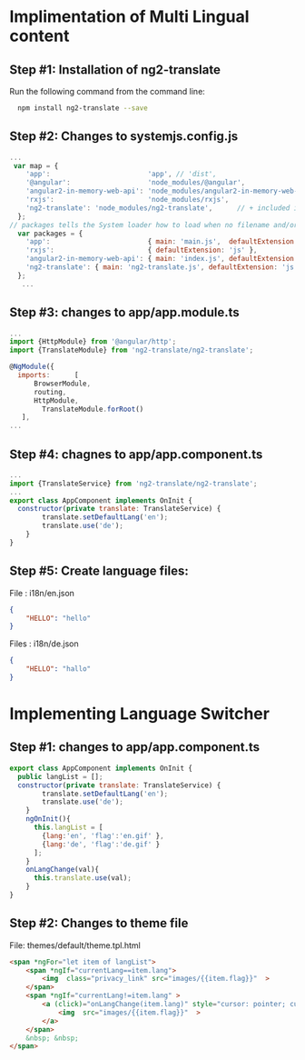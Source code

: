 # Implimentation of Multi Lingual content

## Step #1: Installation of ng2-translate
Run the following command  from the command line:
```sh
  npm install ng2-translate --save
```

## Step #2: Changes to systemjs.config.js
```javascript
...
 var map = {
    'app':                        'app', // 'dist',
    '@angular':                   'node_modules/@angular',
    'angular2-in-memory-web-api': 'node_modules/angular2-in-memory-web-api',
    'rxjs':                       'node_modules/rxjs',
    'ng2-translate': 'node_modules/ng2-translate',      // + included in the map list
  };
// packages tells the System loader how to load when no filename and/or no extension
  var packages = {
    'app':                        { main: 'main.js',  defaultExtension: 'js' },
    'rxjs':                       { defaultExtension: 'js' },
    'angular2-in-memory-web-api': { main: 'index.js', defaultExtension: 'js' },
    'ng2-translate': { main: 'ng2-translate.js', defaultExtension: 'js' }   // + Included in the packages list    
  };
   ...
```
## Step #3: changes to app/app.module.ts

```javascript
...
import {HttpModule} from '@angular/http';
import {TranslateModule} from 'ng2-translate/ng2-translate';

@NgModule({
  imports:      [ 
      BrowserModule, 
      routing,
      HttpModule,
        TranslateModule.forRoot()
   ],
...
```


## Step #4: chagnes to app/app.component.ts
```javascript
...
import {TranslateService} from 'ng2-translate/ng2-translate';
...
export class AppComponent implements OnInit { 
  constructor(private translate: TranslateService) {
        translate.setDefaultLang('en');
        translate.use('de');
    }
}
```


## Step #5: Create language files:
File : i18n/en.json  
```json
{
    "HELLO": "hello"
}
```
Files : i18n/de.json
```json
{
    "HELLO": "hallo"
}
```





# Implementing Language Switcher
## Step #1: changes to app/app.component.ts  
```javascript
export class AppComponent implements OnInit { 
  public langList = [];
  constructor(private translate: TranslateService) {
        translate.setDefaultLang('en');
        translate.use('de');
    }
    ngOnInit(){
      this.langList = [
        {lang:'en', 'flag':'en.gif' },
        {lang:'de', 'flag':'de.gif' }
      ];
    }
    onLangChange(val){
      this.translate.use(val);
    }
}
```
## Step #2:  Changes to theme file
File: themes/default/theme.tpl.html

```html
<span *ngFor="let item of langList">
    <span *ngIf="currentLang==item.lang">
        <img  class="privacy_link" src="images/{{item.flag}}"  > 
    </span>
    <span *ngIf="currentLang!=item.lang" >
        <a (click)="onLangChange(item.lang)" style="cursor: pointer; cursor: hand;">
            <img  src="images/{{item.flag}}"  >
        </a>
    </span>
    &nbsp; &nbsp;
</span>
```
